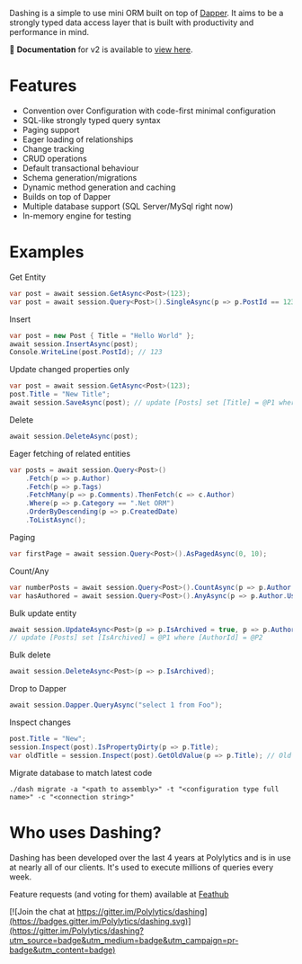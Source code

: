 Dashing is a simple to use mini ORM built on top of [Dapper](https://github.com/StackExchange/dapper-dot-net). 
It aims to be a strongly typed data access layer that is built with productivity and performance in mind. 

📘 **Documentation** for v2 is available to [view here](http://polylytics.github.io/dashing/). 

# Features

* Convention over Configuration with code-first minimal configuration
* SQL-like strongly typed query syntax
* Paging support
* Eager loading of relationships
* Change tracking
* CRUD operations
* Default transactional behaviour
* Schema generation/migrations
* Dynamic method generation and caching
* Builds on top of Dapper 
* Multiple database support (SQL Server/MySql right now)
* In-memory engine for testing

# Examples

Get Entity
```cs
var post = await session.GetAsync<Post>(123);
var post = await session.Query<Post>().SingleAsync(p => p.PostId == 123);
```

Insert
```cs
var post = new Post { Title = "Hello World" };
await session.InsertAsync(post);
Console.WriteLine(post.PostId); // 123
```

Update changed properties only
```cs
var post = await session.GetAsync<Post>(123);
post.Title = "New Title";
await session.SaveAsync(post); // update [Posts] set [Title] = @P1 where [PostId] = @P2
```

Delete
```cs
await session.DeleteAsync(post);
```

Eager fetching of related entities
```cs
var posts = await session.Query<Post>()
    .Fetch(p => p.Author)
    .Fetch(p => p.Tags)
    .FetchMany(p => p.Comments).ThenFetch(c => c.Author)
    .Where(p => p.Category == ".Net ORM")
    .OrderByDescending(p => p.CreatedDate)
    .ToListAsync();
```

Paging
```cs
var firstPage = await session.Query<Post>().AsPagedAsync(0, 10);
```

Count/Any
```cs
var numberPosts = await session.Query<Post>().CountAsync(p => p.Author.UserId == userId);
var hasAuthored = await session.Query<Post>().AnyAsync(p => p.Author.UserId == userId);
```

Bulk update entity
```cs
await session.UpdateAsync<Post>(p => p.IsArchived = true, p => p.Author.UserId == 3);
// update [Posts] set [IsArchived] = @P1 where [AuthorId] = @P2
```

Bulk delete
```cs
await session.DeleteAsync<Post>(p => p.IsArchived);
```

Drop to Dapper
```cs
await session.Dapper.QueryAsync("select 1 from Foo");
```

Inspect changes
```cs
post.Title = "New";
session.Inspect(post).IsPropertyDirty(p => p.Title);
var oldTitle = session.Inspect(post).GetOldValue(p => p.Title); // Old
```

Migrate database to match latest code

    ./dash migrate -a "<path to assembly>" -t "<configuration type full name>" -c "<connection string>" 

# Who uses Dashing?

Dashing has been developed over the last 4 years at Polylytics and is in use at nearly all of our clients. It's used to execute millions of queries every week.

Feature requests (and voting for them) available at [Feathub](http://feathub.com/Polylytics/dashing)

[![Join the chat at https://gitter.im/Polylytics/dashing](https://badges.gitter.im/Polylytics/dashing.svg)](https://gitter.im/Polylytics/dashing?utm_source=badge&utm_medium=badge&utm_campaign=pr-badge&utm_content=badge) 

